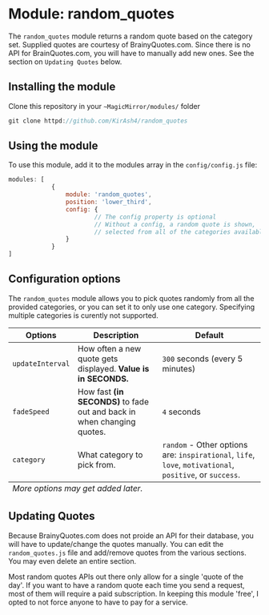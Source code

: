 # Module: random_quotes

The `random_quotes` module returns a random quote based on the category set. Supplied quotes are courtesy
of BrainyQuotes.com. Since there is no API for BrainQuotes.com, you will have to manually add new ones.
See the section on `Updating Quotes` below.

## Installing the module
Clone this repository in your `~MagicMirror/modules/` folder
````javascript
git clone httpd://github.com/KirAsh4/random_quotes
````

## Using the module
To use this module, add it to the modules array in the `config/config.js` file:
````javascript
modules: [
			{
				module: 'random_quotes',
				position: 'lower_third',
				config: {
						// The config property is optional
						// Without a config, a random quote is shown,
						// selected from all of the categories available.
				}
			}
]
````

## Configuration options
The `random_quotes` module allows you to pick quotes randomly from all the provided categories, or you can
set it to only use one category. Specifying multiple categories is curently not supported.

<table>
	<thead>
		<tr>
			<th>Options</th>
			<th>Description</th>
			<th>Default</th>
		</tr>
	</thead>
	<tfoot>
		<tr>
			<td colspan="3"><em>More options may get added later.</em></th>
		</tr>
	</tfoot>
	<tbody>
		<tr>
			<td><code>updateInterval</code></td>
			<td>How often a new quote gets displayed. <strong>Value is in SECONDS.</strong></td>
			<td><code>300</code> seconds (every 5 minutes)</td>
		</tr>
		<tr>
			<td><code>fadeSpeed</code></td>
			<td>How fast <strong>(in SECONDS)</strong> to fade out and back in when changing quotes.</td>
			<td><code>4</code> seconds</td>
		</tr>
		<tr>
			<td><code>category</code></td>
			<td>What category to pick from.</td>
			<td><code>random</code> - Other options are: <code>inspirational</code>, <code>life</code>, <code>love</code>, <code>motivational</code>, <code>positive</code>, or <code>success</code>.</td>
		</tr>
	</tbody>
</table>

## Updating Quotes
Because BrainyQuotes.com does not proide an API for their database, you will have to update/change the quotes manually.
You can edit the `random_quotes.js` file and add/remove quotes from the various sections. You may even delete an entire
section.

Most random quotes APIs out there only allow for a single 'quote of the day'. If you want to have a random quote
each time you send a request, most of them will require a paid subscription. In keeping this module 'free', I opted
to not force anyone to have to pay for a service.